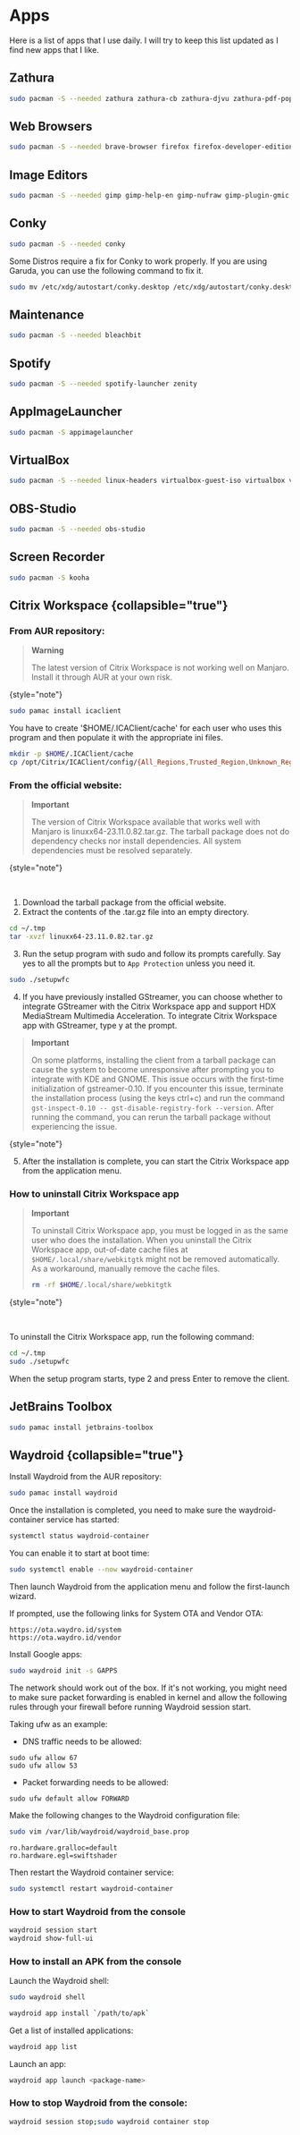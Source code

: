 # Apps

Here is a list of apps that I use daily. I will try to keep this list updated as I find new apps that I like.

## Zathura

```Bash
sudo pacman -S --needed zathura zathura-cb zathura-djvu zathura-pdf-poppler zathura-ps
```

## Web Browsers

```Bash
sudo pacman -S --needed brave-browser firefox firefox-developer-edition libgnome-keyring libsecret
```

## Image Editors

```Bash
sudo pacman -S --needed gimp gimp-help-en gimp-nufraw gimp-plugin-gmic darktable rawtherapee inkscape
```

## Conky

```Bash
sudo pacman -S --needed conky
```

Some Distros require a fix for Conky to work properly. If you are using Garuda, you can use the following command to fix it.

```Bash
sudo mv /etc/xdg/autostart/conky.desktop /etc/xdg/autostart/conky.desktop.bak
```

## Maintenance

```Bash
sudo pacman -S --needed bleachbit
```

## Spotify

```Bash
sudo pacman -S --needed spotify-launcher zenity
```

## AppImageLauncher

```Bash
sudo pacman -S appimagelauncher
```

## VirtualBox

```Bash
sudo pacman -S --needed linux-headers virtualbox-guest-iso virtualbox virtualbox-host-dkms
```

## OBS-Studio

```Bash
sudo pacman -S --needed obs-studio
```

## Screen Recorder

```Bash
sudo pacman -S kooha
```

## Citrix Workspace {collapsible="true"}

### From AUR repository:

> **Warning**
>
> The latest version of Citrix Workspace is not working well on Manjaro. Install it through AUR at your own risk.
>
{style="note"}

```Bash
sudo pamac install icaclient
```

You have to create '$HOME/.ICAClient/cache' for each user who uses this program and then populate it with the appropriate ini files.

```Bash
mkdir -p $HOME/.ICAClient/cache
cp /opt/Citrix/ICAClient/config/{All_Regions,Trusted_Region,Unknown_Region,canonicalization,regions}.ini $HOME/.ICAClient/
```

### From the official website:

> **Important**
>
> The version of Citrix Workspace available that works well with Manjaro is linuxx64-23.11.0.82.tar.gz.
> The tarball package does not do dependency checks nor install dependencies. All system dependencies must be resolved separately.
>
{style="note"}

<br/>

1. Download the tarball package from the official website.
2. Extract the contents of the .tar.gz file into an empty directory.

```Bash
cd ~/.tmp
tar -xvzf linuxx64-23.11.0.82.tar.gz
```

3. Run the setup program with sudo and follow its prompts carefully. Say yes to all the prompts but to `App Protection` unless you need it.

```Bash
sudo ./setupwfc
```

4. If you have previously installed GStreamer, you can choose whether to integrate GStreamer with the Citrix Workspace app and support HDX MediaStream Multimedia Acceleration. To
   integrate Citrix Workspace app with GStreamer, type y at the prompt.

> **Important**
>
> On some platforms, installing the client from a tarball package can cause the system to become unresponsive after prompting you to integrate with KDE and GNOME. This issue occurs
> with the first-time initialization of gstreamer-0.10. If you encounter this issue, terminate the installation process (using the keys ctrl+c) and run the command
> `gst-inspect-0.10 -- gst-disable-registry-fork --version`. After running the command, you can rerun the tarball package without experiencing the issue.
>
{style="note"}

5. After the installation is complete, you can start the Citrix Workspace app from the application menu.

### How to uninstall Citrix Workspace app

> **Important**
>
> To uninstall Citrix Workspace app, you must be logged in as the same user who does the installation. When you uninstall the Citrix Workspace app, out-of-date cache files at
> `$HOME/.local/share/webkitgtk` might not be removed automatically. As a workaround, manually remove the cache files.
>
> ```Bash
> rm -rf $HOME/.local/share/webkitgtk
> ```
>
{style="note"}

<br/>

To uninstall the Citrix Workspace app, run the following command:

```Bash
cd ~/.tmp
sudo ./setupwfc
```

When the setup program starts, type 2 and press Enter to remove the client.

## JetBrains Toolbox

```Bash
sudo pamac install jetbrains-toolbox
```

## Waydroid {collapsible="true"}

Install Waydroid from the AUR repository:

```Bash
sudo pamac install waydroid
```

Once the installation is completed, you need to make sure the waydroid-container service has started:

```Bash
systemctl status waydroid-container
```

You can enable it to start at boot time:

```Bash
sudo systemctl enable --now waydroid-container
```

Then launch Waydroid from the application menu and follow the first-launch wizard.

If prompted, use the following links for System OTA and Vendor OTA:

```Generic
https://ota.waydro.id/system
https://ota.waydro.id/vendor
```

Install Google apps:

```Bash
sudo waydroid init -s GAPPS
```

The network should work out of the box. If it's not working, you might need to make sure packet forwarding is enabled in kernel and allow the following rules through your firewall
before running Waydroid session start.

Taking ufw as an example:

- DNS traffic needs to be allowed:

```Generic
sudo ufw allow 67
sudo ufw allow 53
```

- Packet forwarding needs to be allowed:

```Generic
sudo ufw default allow FORWARD
```

Make the following changes to the Waydroid configuration file:

```Bash
sudo vim /var/lib/waydroid/waydroid_base.prop
```

```Generic
ro.hardware.gralloc=default
ro.hardware.egl=swiftshader
```

Then restart the Waydroid container service:

```Bash
sudo systemctl restart waydroid-container
```

### How to start Waydroid from the console

```Bash
waydroid session start
waydroid show-full-ui
```

### How to install an APK from the console

Launch the Waydroid shell:

```Bash
sudo waydroid shell
```

```Bash
waydroid app install `/path/to/apk`
```

Get a list of installed applications:

```Bash
waydroid app list
```

Launch an app:

```Bash
waydroid app launch <package-name>
```

### How to stop Waydroid from the console:

```Bash
waydroid session stop;sudo waydroid container stop
```

